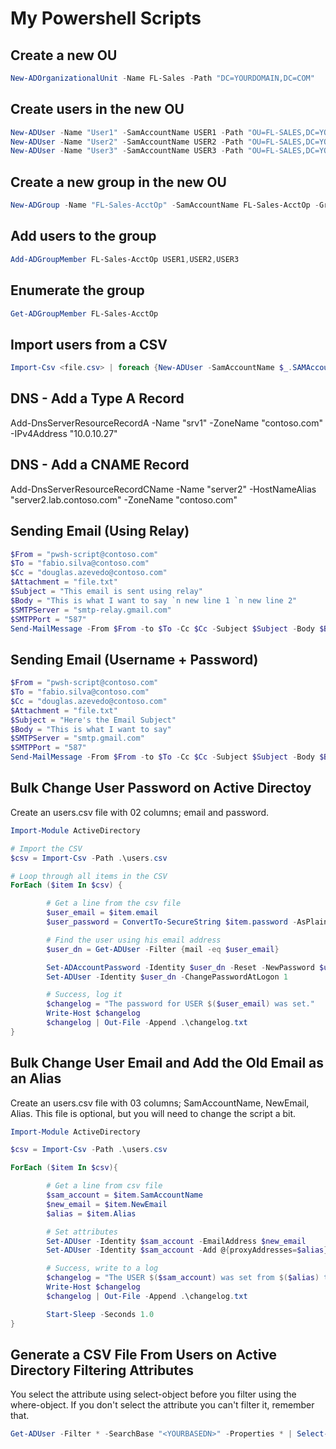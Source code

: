 # My Powershell Scripts

## Create a new OU

```powershell
New-ADOrganizationalUnit -Name FL-Sales -Path "DC=YOURDOMAIN,DC=COM"
```

## Create users in the new OU

```powershell
New-ADUser -Name "User1" -SamAccountName USER1 -Path "OU=FL-SALES,DC=YOURDOMAIN,DC=COM"
New-ADUser -Name "User2" -SamAccountName USER2 -Path "OU=FL-SALES,DC=YOURDOMAIN,DC=COM"
New-ADUser -Name "User3" -SamAccountName USER3 -Path "OU=FL-SALES,DC=YOURDOMAIN,DC=COM"
```

## Create a new group in the new OU

```powershell
New-ADGroup -Name "FL-Sales-AcctOp" -SamAccountName FL-Sales-AcctOp -GroupCategory Security -GroupScope DomainLocal -Path "OU=FL-SALES,DC=YOURDOMAIN,DC=COM"
```

## Add users to the group

```powershell
Add-ADGroupMember FL-Sales-AcctOp USER1,USER2,USER3
```

## Enumerate the group

```powershell
Get-ADGroupMember FL-Sales-AcctOp
```

## Import users from a CSV

```powershell
Import-Csv <file.csv> | foreach {New-ADUser -SamAccountName $_.SAMAccountName -Name ($_.FirstName + " " + $_.LastName) -GivenName $_.FirstName -Surname $_.LastName -EmployeeID $_.EmployeeID -Title $_.Title -StreetAddress $_.StreetAddress -City $_.City -PostalCode $_.PostalCode -State $_.State -Department $_.Department -EmailAddress $_.Email -OfficePhone $_.PhoneNumber  -Path "CN=users,DC=YOURDOMAIN,DC=com" -Enabled $true -ChangePasswordAtLogon $true -AccountPassword (ConvertTo-SecureString -AsPlainText 'Pa$$w0rd' -Force)}
```

## DNS - Add a Type A Record

Add-DnsServerResourceRecordA -Name "srv1" -ZoneName "contoso.com" -IPv4Address "10.0.10.27"

## DNS - Add a CNAME Record

Add-DnsServerResourceRecordCName -Name "server2" -HostNameAlias "server2.lab.contoso.com" -ZoneName "contoso.com"

## Sending Email (Using Relay)

```powershell
$From = "pwsh-script@contoso.com"
$To = "fabio.silva@contoso.com"
$Cc = "douglas.azevedo@contoso.com"
$Attachment = "file.txt"
$Subject = "This email is sent using relay"
$Body = "This is what I want to say `n new line 1 `n new line 2"
$SMTPServer = "smtp-relay.gmail.com"
$SMTPPort = "587"
Send-MailMessage -From $From -to $To -Cc $Cc -Subject $Subject -Body $Body -SmtpServer $SMTPServer -port $SMTPPort -UseSsl -Attachments $Attachment –DeliveryNotificationOption OnSuccess
```

## Sending Email (Username + Password)

```powershell
$From = "pwsh-script@contoso.com"
$To = "fabio.silva@contoso.com"
$Cc = "douglas.azevedo@contoso.com"
$Attachment = "file.txt"
$Subject = "Here's the Email Subject"
$Body = "This is what I want to say"
$SMTPServer = "smtp.gmail.com"
$SMTPPort = "587"
Send-MailMessage -From $From -to $To -Cc $Cc -Subject $Subject -Body $Body -SmtpServer $SMTPServer -port $SMTPPort -UseSsl -Credential (Get-Credential) -Attachments $Attachment –DeliveryNotificationOption OnSuccess
```

## Bulk Change User Password on Active Directoy

Create an users.csv file with 02 columns; email and password.

```powershell
Import-Module ActiveDirectory 

# Import the CSV
$csv = Import-Csv -Path .\users.csv

# Loop through all items in the CSV 
ForEach ($item In $csv) {

        # Get a line from the csv file
        $user_email = $item.email
        $user_password = ConvertTo-SecureString $item.password -AsPlainText -Force

        # Find the user using his email address
        $user_dn = Get-ADUser -Filter {mail -eq $user_email}

        Set-ADAccountPassword -Identity $user_dn -Reset -NewPassword $user_password
        Set-ADUser -Identity $user_dn -ChangePasswordAtLogon 1

        # Success, log it
        $changelog = "The password for USER $($user_email) was set."
        Write-Host $changelog
        $changelog | Out-File -Append .\changelog.txt
}
```

## Bulk Change User Email and Add the Old Email as an Alias

Create an users.csv file with 03 columns; SamAccountName, NewEmail, Alias. This file is optional, but you will need to change the script a bit.

```powershell
Import-Module ActiveDirectory

$csv = Import-Csv -Path .\users.csv

ForEach ($item In $csv){

        # Get a line from csv file
        $sam_account = $item.SamAccountName
        $new_email = $item.NewEmail
        $alias = $item.Alias

        # Set attributes
        Set-ADUser -Identity $sam_account -EmailAddress $new_email
        Set-ADUser -Identity $sam_account -Add @{proxyAddresses=$alias}

        # Success, write to a log
        $changelog = "The USER $($sam_account) was set from $($alias) to $($new_email)"
        Write-Host $changelog
        $changelog | Out-File -Append .\changelog.txt

        Start-Sleep -Seconds 1.0
}
```

## Generate a CSV File From Users on Active Directory Filtering Attributes

You select the attribute using select-object before you filter using the where-object. If you don't select the attribute you can't filter it, remember that.

```powershell
Get-ADUser -Filter * -SearchBase "<YOURBASEDN>" -Properties * | Select-Object EmployeeID,displayName,setGender,department,SamAccountName,mail,mobile,birthdayDate,admissionDate,whenCreated,costCenter,Enabled | Where-Object {$_.Enabled -like “true”} | Export-Csv Enabled.csv
```